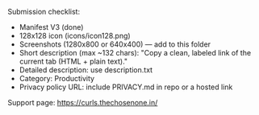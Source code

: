 ﻿Submission checklist:
- Manifest V3 (done)
- 128x128 icon (icons/icon128.png)
- Screenshots (1280x800 or 640x400) — add to this folder
- Short description (max ~132 chars): "Copy a clean, labeled link of the current tab (HTML + plain text)."
- Detailed description: use description.txt
- Category: Productivity
- Privacy policy URL: include PRIVACY.md in repo or a hosted link


Support page: https://curls.thechosenone.in/



